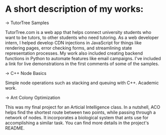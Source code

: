 # A short description of my works:

-> TutorTree Samples

TutorTree.com is a web app that helps connect university students who want to be tutors, to other students who need tutoring. As a web developer intern, I helped develop CDN injections in JavaScript for things like rendering pages, error checking forms, and streamlining state representation processes. My work also included creating backend functions in Python to automate features like email campaigns. I've included a link for live demonstrations in the first comments of some of the samples.

-> C++ Node Basics

Simple node operations such as stacking and queuing with C++. Academic work. 

-> Ant Colony Optimization

This was my final project for an Articial Intelligence class. In a nutshell, ACO helps find the shortest route between two points, while passing through a network of nodes. It incorporates a biological system that ants use for accomplishing a similar task. You can find more details in the project's README.



